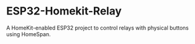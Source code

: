 # ESP32-Homekit-Relay
A HomeKit-enabled ESP32 project to control relays with physical buttons using HomeSpan.
